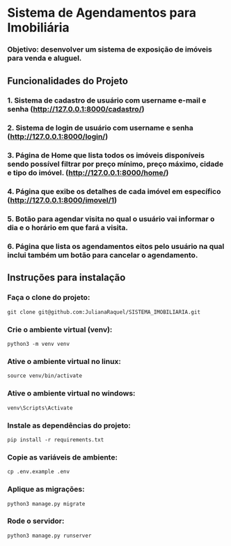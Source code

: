 # Sistema de Agendamentos para Imobiliária

### **Objetivo**: desenvolver um sistema de exposição de imóveis para venda e aluguel.

## Funcionalidades do Projeto

### 1. Sistema de cadastro de usuário com username e-mail e senha (http://127.0.0.1:8000/cadastro/)
### 2. Sistema de login de usuário com username e senha (http://127.0.0.1:8000/login/)
### 3. Página de Home que lista todos os imóveis disponíveis sendo possível filtrar por preço mínimo, preço máximo, cidade e tipo do imóvel. (http://127.0.0.1:8000/home/)
### 4. Página que exibe os detalhes de cada imóvel em específico (http://127.0.0.1:8000/imovel/1)
### 5. Botão para agendar visita no qual o usuário vai informar o dia e o horário em que fará a visita.
### 6. Página que lista os agendamentos eitos pelo usuário na qual inclui também um botão para cancelar o agendamento.

## Instruções para instalação

### Faça o clone do projeto:
```commandline
git clone git@github.com:JulianaRaquel/SISTEMA_IMOBILIARIA.git
```
### Crie o ambiente virtual (venv):
```commandline
python3 -m venv venv
```
### Ative o ambiente virtual no linux:
```commandline
source venv/bin/activate
```
### Ative o ambiente virtual no windows:
```commandline
venv\Scripts\Activate
```
### Instale as dependências do projeto:
```commandline
pip install -r requirements.txt
```
### Copie as variáveis de ambiente:
```commandline
cp .env.example .env
```
### Aplique as migrações:
```commandline
python3 manage.py migrate
```
### Rode o servidor:
```commandline
python3 manage.py runserver
```